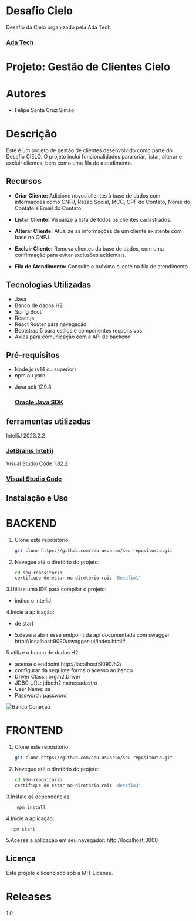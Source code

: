 # Desafio Cielo
Desafio da Cielo organizado pela Ada Tech

<h3><a href= "https://ada.tech/">Ada Tech</a></h3>

# Projeto: Gestão de Clientes Cielo


# Autores

* Felipe Santa Cruz Simão


# Descrição
Este é um projeto de gestão de clientes desenvolvido como parte do Desafio CIELO. O projeto inclui funcionalidades para criar, listar, alterar e excluir clientes, bem como uma fila de atendimento.

## Recursos

- **Criar Cliente:** Adicione novos clientes à base de dados com informações como CNPJ, Razão Social, MCC, CPF do Contato, Nome do Contato e Email do Contato.

- **Listar Cliente:** Visualize a lista de todos os clientes cadastrados.

- **Alterar Cliente:** Atualize as informações de um cliente existente com base no CNPJ.

- **Excluir Cliente:** Remova clientes da base de dados, com uma confirmação para evitar exclusões acidentais.

- **Fila de Atendimento:** Consulte o próximo cliente na fila de atendimento.

## Tecnologias Utilizadas

- Java
- Banco de dados H2
- Sping Boot
- React.js
- React Router para navegação
- Bootstrap 5 para estilos e componentes responsivos
- Axios para comunicação com a API de backend

## Pré-requisitos

- Node.js (v14 ou superior)
- npm ou yarn
- <p>Java sdk 17.9.8 <h3><a href= "https://www.oracle.com/java/technologies/javase/jdk17-archive-downloads.html">Oracle Java SDK</a></h3></p>

## ferramentas utilizadas
<p>IntelliJ 2023.2.2 <h3><a href= "[https://www.jetbrains.com/pt-br/idea/download/?section=windows]">JetBrains Intellij</a></h3></p>
<p>Visual Studio Code 1.82.2 <h3><a href= "[https://code.visualstudio.com/download]">Visual Studio Code </a></h3></p>

## Instalação e Uso

# BACKEND

1. Clone este repositório:

   ```bash
   git clone https://github.com/seu-usuario/seu-repositorio.git

2. Navegue até o diretório do projeto:

   ```bash
   cd seu-repositorio
   certifique de estar no diretório raiz 'Desafio1'

3.Utilize uma IDE para compilar o projeto:
 - indico o intelliJ


4.Inicie a aplicação:
- de start

- 5.devera abrir esse endpoint da api documentada com swagger http://localhost:9090/swagger-ui/index.html#

5.utilize o banco de dados H2
 - acesse o endpoint  http://localhost:9090/h2/
 -  configurar da seguinte forma o acesso ao banco
 -  Driver Class : org.h2.Driver
 -  JDBC URL: jdbc:h2:mem:cadastro
 -  User Name: sa
 -  Password : password


   ![Banco Conexao](https://receitasdecodigo.com.br/image/tela-de-login-console-web-h2-2017-08-23-18-32-31.png)




# FRONTEND

1. Clone este repositório:

   ```bash
   git clone https://github.com/seu-usuario/seu-repositorio.git

2. Navegue até o diretório do projeto:

   ```bash
   cd seu-repositorio
   certifique de estar no diretório raiz 'desafio3'

3.Instale as dependências:

      
        npm install

4.Inicie a aplicação:
    

      npm start

5.Acesse a aplicação em seu navegador: http://localhost:3000






## Licença
Este projeto é licenciado sob a MIT License.


# Releases

1.0



